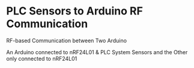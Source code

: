 # PLC Sensors to Arduino RF Communication
RF-based Communication between Two Arduino

An Arduino connected to nRF24L01 & PLC System Sensors and the Other only connected to nRF24L01
